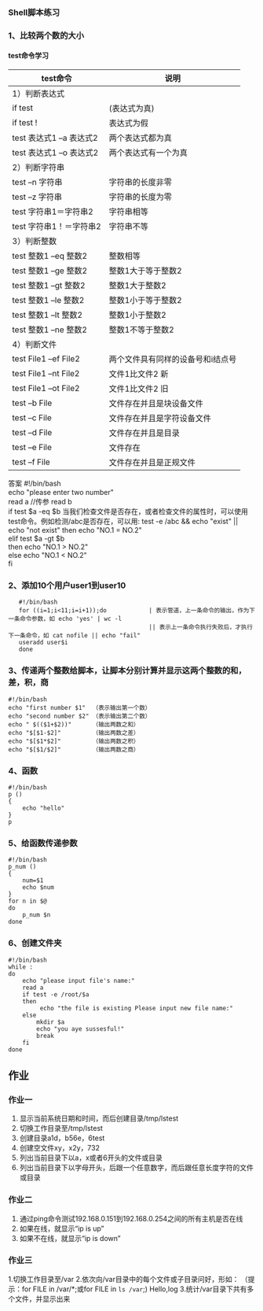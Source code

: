 ### Shell脚本练习
### 1、比较两个数的大小
#### test命令学习
|test命令|说明
|---|---
|1）判断表达式
|if test  |(表达式为真)
|if test ! |表达式为假
|test 表达式1 –a 表达式2    |              两个表达式都为真
|test 表达式1 –o 表达式2     |            两个表达式有一个为真
|2）判断字符串
|test –n 字符串                |                   字符串的长度非零
|test –z 字符串                |                    字符串的长度为零
|test 字符串1＝字符串2             |       字符串相等
|test 字符串1！＝字符串2            |   字符串不等
|3）判断整数
|test 整数1 –eq 整数2            |            整数相等
|test 整数1 –ge 整数2             |           整数1大于等于整数2
|test 整数1 –gt 整数2              |           整数1大于整数2
|test 整数1 –le 整数2               |          整数1小于等于整数2
|test 整数1 –lt 整数2                |          整数1小于整数2
|test 整数1 –ne 整数2                 |       整数1不等于整数2
|4）判断文件
|test  File1 –ef  File2            |                两个文件具有同样的设备号和i结点号
|test  File1 –nt  File2             |               文件1比文件2 新
|test  File1 –ot  File2              |              文件1比文件2 旧
|test –b File                         |                  文件存在并且是块设备文件
|test –c File                          |                 文件存在并且是字符设备文件
|test –d File                           |                文件存在并且是目录
|test –e File                            |               文件存在
|test –f File                             |               文件存在并且是正规文件

答案
    #!/bin/bash  
    echo "please enter two number"  
    read a      //传参
    read b  
    if test $a -eq $b   当我们检查文件是否存在，或者检查文件的属性时，可以使用test命令。例如检测/abc是否存在，可以用:
                        test -e /abc && echo "exist" || echo "not exist"
    then echo "NO.1 = NO.2"  
    elif test $a -gt $b  
    then echo "NO.1 > NO.2"  
    else echo "NO.1 < NO.2"   
    fi  

### 2、添加10个用户user1到user10
       #!/bin/bash
       for ((i=1;i<11;i=i+1));do            | 表示管道，上一条命令的输出，作为下一条命令参数，如 echo 'yes' | wc -l
                                            || 表示上一条命令执行失败后，才执行下一条命令，如 cat nofile || echo "fail"
       useradd user$i
       done
### 3、传递两个整数给脚本，让脚本分别计算并显示这两个整数的和，差，积，商
    #!/bin/bash
    echo "first number $1"  （表示输出第一个数）
    echo "second number $2" （表示输出第二个数）
    echo " $(($1+$2))"      （输出两数之和）
    echo "$[$1-$2]"         （输出两数之差）
    echo "$[$1*$2]"         （输出两数之积）
    echo "$[$1/$2]"         （输出两数之商）
### 4、函数
    #!/bin/bash
    p ()  
    {  
        echo "hello"  
    }  
    p  
### 5、给函数传递参数
    #!/bin/bash  
    p_num ()  
    {  
        num=$1  
        echo $num  
    }  
    for n in $@  
    do  
        p_num $n  
    done
### 6、创建文件夹
    #!/bin/bash  
    while :  
    do  
        echo "please input file's name:"  
        read a  
        if test -e /root/$a  
        then  
             echo "the file is existing Please input new file name:"  
        else  
            mkdir $a  
            echo "you aye sussesful!"  
            break   
        fi  
    done


## 作业
### 作业一
1. 显示当前系统日期和时间，而后创建目录/tmp/lstest
2. 切换工作目录至/tmp/lstest
3. 创建目录a1d，b56e，6test
4. 创建空文件xy，x2y，732
5. 列出当前目录下以a，x或者6开头的文件或目录
6. 列出当前目录下以字母开头，后跟一个任意数字，而后跟任意长度字符的文件或目录
### 作业二
1. 通过ping命令测试192.168.0.151到192.168.0.254之间的所有主机是否在线
2. 如果在线，就显示“ip is up”
3. 如果不在线，就显示“ip is down”

### 作业三
1.切换工作目录至/var
2.依次向/var目录中的每个文件或子目录问好，形如：
（提示：for FILE in /var/*;或for FILE in `ls /var`;)
Hello,log
3.统计/var目录下共有多个文件，并显示出来
